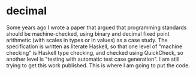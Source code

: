 # decimal

Some years ago I wrote a paper that argued that programming standards should be
machine-checked, using binary and decimal fixed point arithmetic (with scales
in types or in values) as a case study.  The specification is written as literate
Haskell, so that one level of "machine checking" is Haskell type checking, and
checked using QuickCheck, so another level is "testing with automatic test case
generation".  I am still trying to get this work published.  This is where I am
going to put the code.
